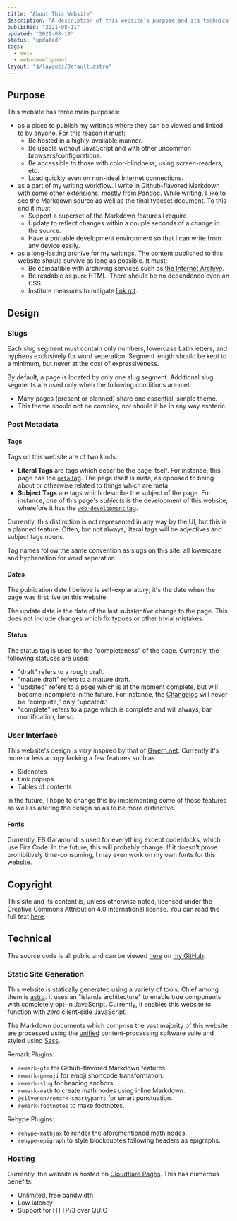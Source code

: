 ```yaml
---
title: "About This Website"
description: "A description of this website's purpose and its technical details."
published: "2021-08-11"
updated: "2021-08-18"
status: "updated"
tags:
  - meta
  - web-development
layout: "$/layouts/Default.astro"
---
```


## Purpose

This website has three main purposes:

- as a place to publish my writings where they can be viewed and linked to by anyone. For this reason it must:
  - Be hosted in a highly-available manner.
  - Be usable without JavaScript and with other uncommon browsers/configurations.
  - Be accessible to those with color-blindness, using screen-readers, etc.
  - Load quickly even on non-ideal Internet connections.
- as a part of my writing workflow. I write in Github-flavored Markdown with some other extensions, mostly from Pandoc. While writing, I like to see the Markdown source as well as the final typeset document. To this end it must:
  - Support a superset of the Markdown features I require.
  - Update to reflect changes within a couple seconds of a change in the source.
  - Have a portable development environment so that I can write from any device easily.
- as a long-lasting archive for my writings. The content published to this website should survive as long as possible. It must:
  - Be compatible with archiving services such as [the Internet Archive](https://archive.org).
  - Be readable as pure HTML. There should be no dependence even on CSS.
  - Institute measures to mitigate [link rot](https://en.wikipedia.org/wiki/Link_rot).

## Design

### Slugs

Each slug segment must contain only numbers, lowercase Latin letters, and hyphens exclusively for word seperation. Segment length should be kept to a minimum, but never at the cost of expressiveness.

By default, a page is located by only one slug segment. Additional slug segments are used only when the following conditions are met:

- Many pages (present or planned) share one essential, simple theme.
- This theme should not be complex, nor should it be in any way esoteric.

### Post Metadata

#### Tags

Tags on this website are of two kinds:

- **Literal Tags** are tags which describe the page itself. For instance, this page has the [`meta` tag](/tags/meta). The page itself _is_ meta, as opposed to being about or otherwise related to things which are meta.
- **Subject Tags** are tags which describe the subject of the page. For instance, one of this page's _subjects_ is the development of this website, wherefore it has the [`web-development` tag](/tags/web-development).

Currently, this distinction is not represented in any way by the UI, but this is a planned feature. Often, but not always, literal tags will be adjectives and subject tags nouns.

Tag names follow the same convention as slugs on this site: all lowercase and hyphenation for word seperation.

#### Dates

The publication date I believe is self-explanatory; it's the date when the page was first live on this website.

The update date is the date of the last _substantive_ change to the page. This does not include changes which fix typoes or other trivial mistakes.

#### Status

The status tag is used for the "completeness" of the page. Currently, the following statuses are used:

- "draft" refers to a rough draft.
- "mature draft" refers to a mature draft.
- "updated" refers to a page which is at the moment complete, but will become incomplete in the future. For instance, the [Changelog](/changelog) will never be "complete," only "updated."
- "complete" refers to a page which is complete and will always, bar modification, be so.

### User Interface

This website's design is _very_ inspired by that of [Gwern.net](https://gwern.net). Currently it's more or less a copy lacking a few features such as

- Sidenotes
- Link popups
- Tables of contents

In the future, I hope to change this by implementing some of those features as well as altering the design so as to be more distinctive.

#### Fonts

Currently, EB Garamond is used for everything except codeblocks, which use Fira Code. In the future, this will probably change. If it doesn't prove prohibitively time-consuming, I may even work on my own fonts for this website.

## Copyright

This site and its content is, unless otherwise noted, licensed under the Creative Commons Attribution 4.0 International license. You can read the full text [here](/license).

## Technical

The source code is all public and can be viewed [here](https://github.com/max-niederman/website) on [my GitHub](https://github.com/max-niederman).

### Static Site Generation

This website is statically generated using a variety of tools. Chief among them is [astro](https://astro.build). It uses an "islands architecture" to enable true components with completely opt-in JavaScript. Currently, it enables this website to function with _zero_ client-side JavaScript.

The Markdown documents which comprise the vast majority of this website are processed using the [unified](https://unifiedjs.com) content-processing software suite and styled using [Sass](https://sass-lang.com).

Remark Plugins:

- `remark-gfm` for Github-flavored Markdown features.
- `remark-gemoji` for emoji shortcode transformation.
- `remark-slug` for heading anchors.
- `remark-math` to create math nodes using inline Markdown.
- `@silvenon/remark-smartypants` for smart punctuation.
- `remark-footnotes` to make footnotes.

Rehype Plugins:

- `rehype-mathjax` to render the aforementioned math nodes.
- `rehype-epigraph` to style blockquotes following headers as epigraphs.

### Hosting

Currently, the website is hosted on [Cloudflare Pages](https://pages.cloudflare.com). This has numerous benefits:

- Unlimited, free bandwidth
- Low latency
- Support for HTTP/3 over QUIC
